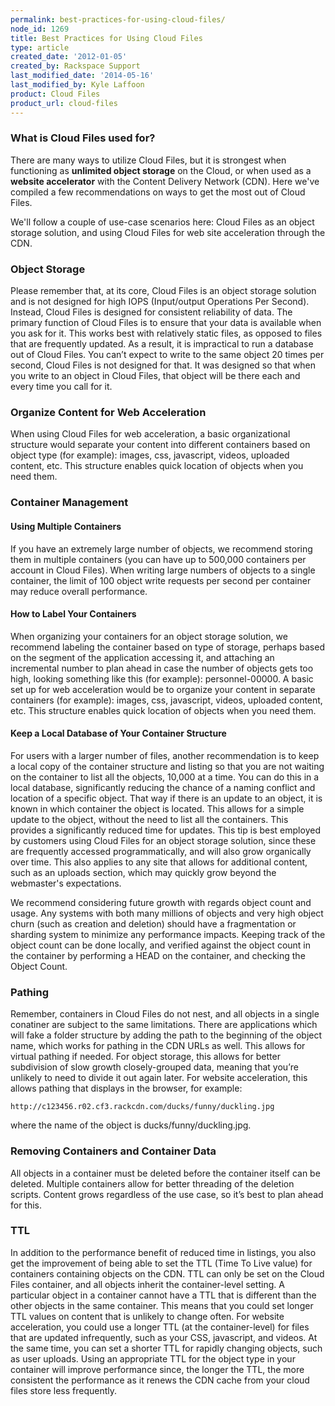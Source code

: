```yaml
---
permalink: best-practices-for-using-cloud-files/
node_id: 1269
title: Best Practices for Using Cloud Files
type: article
created_date: '2012-01-05'
created_by: Rackspace Support
last_modified_date: '2014-05-16'
last_modified_by: Kyle Laffoon
product: Cloud Files
product_url: cloud-files
---
```


### What is Cloud Files used for?

There are many ways to utilize Cloud Files, but it is strongest when
functioning as **unlimited object storage** on the Cloud, or when used
as a **website accelerator** with the Content Delivery Network (CDN).
 Here we've compiled a few recommendations on ways to get the most out
of Cloud Files.

We'll follow a couple of use-case scenarios here:  Cloud Files as an
object storage solution, and using Cloud Files for web site acceleration
through the CDN.

### Object Storage

Please remember that, at its core, Cloud Files is an object storage
solution and is not designed for high IOPS (Input/output Operations Per
Second).  Instead, Cloud Files is designed for consistent reliability of
data.  The primary function of Cloud Files is to ensure that your data
is available when you ask for it.  This works best with relatively
static files, as opposed to files that are frequently updated.  As a
result, it is impractical to run a database out of Cloud Files.  You
can&rsquo;t expect to write to the same object 20 times per second, Cloud
Files is not designed for that.  It was designed so that when you write
to an object in Cloud Files, that object will be there each and every
time you call for it.

### Organize Content for Web Acceleration

When using Cloud Files for web acceleration, a basic organizational
structure would separate your content into different containers based on
object type (for example): images, css, javascript, videos, uploaded
content, etc.  This structure enables quick location of objects when you
need them.

### Container Management

#### Using Multiple Containers

If you have an extremely large number of objects, we recommend storing
them in multiple containers (you can have up to 500,000 containers per
account in Cloud Files). When writing large numbers of objects to a
single container, the limit of 100 object write requests per second per
container may reduce overall performance.

#### How to Label Your Containers

When organizing your containers for an object storage solution, we
recommend labeling the container based on type of storage, perhaps based
on the segment of the application accessing it, and attaching an
incremental number to plan ahead in case the number of objects gets too
high, looking something like this (for example): personnel-00000.  A
basic set up for web acceleration would be to organize your content in
separate containers (for example): images, css, javascript, videos,
uploaded content, etc.  This structure enables quick location of objects
when you need them.

#### Keep a Local Database of Your Container Structure

For users with a larger number of files, another recommendation is to
keep a local copy of the container structure and listing so that you are
not waiting on the container to list all the objects, 10,000 at a time.
You can do this in a local database, significantly reducing the chance
of a naming conflict and location of a specific object.  That way if
there is an update to an object, it is known in which container the
object is located.  This allows for a simple update to the object,
without the need to list all the containers.  This provides a
significantly reduced time for updates.  This tip is best employed by
customers using Cloud Files for an object storage solution, since these
are frequently accessed programmatically, and will also grow organically
over time.  This also applies to any site that allows for additional
content, such as an uploads section, which may quickly grow beyond the
webmaster's expectations.

We recommend considering future growth with regards object count and
usage. Any systems with both many millions of objects and very high
object churn (such as  creation and deletion) should have a
fragmentation or sharding system to minimize any performance impacts.
Keeping track of the object count can be done locally, and verified
against the object count in the container by performing a HEAD on the
container, and checking the Object Count.

### Pathing

Remember, containers in Cloud Files do not nest, and all objects in a
single conatiner are subject to the same limitations.  There are
applications which will fake a folder structure by adding the path to
the beginning of the object name, which works for pathing in the CDN
URLs as well.  This allows for virtual pathing if needed.  For object
storage, this allows for better subdivision of slow growth
closely-grouped data, meaning that you&rsquo;re unlikely to need to divide it
out again later.  For website acceleration, this allows pathing that
displays in the browser, for example:

    http://c123456.r02.cf3.rackcdn.com/ducks/funny/duckling.jpg

where the name of the object is ducks/funny/duckling.jpg.

### Removing Containers and Container Data

All objects in a container must be deleted before the container itself
can be deleted.  Multiple containers allow for better threading of the
deletion scripts.  Content grows regardless of the use case, so it&rsquo;s
best to plan ahead for this.

### TTL

In addition to the performance benefit of reduced time in listings, you
also get the improvement of being able to set the TTL (Time To Live
value) for containers containing objects on the CDN. TTL can only be set
on the Cloud Files container, and all objects inherit the
container-level setting. A particular object in a container cannot have
a TTL that is different than the other objects in the same container.
This means that you could set longer TTL values on content that is
unlikely to change often.  For website acceleration, you could use a
longer TTL (at the container-level) for files that are updated
infrequently, such as your CSS, javascript, and videos.  At the same
time, you can set a shorter TTL for rapidly changing objects, such as
user uploads.  Using an appropriate TTL for the object type in your
container will improve performance since, the longer the TTL, the more
consistent the performance as it renews the CDN cache from your cloud
files store less frequently.


